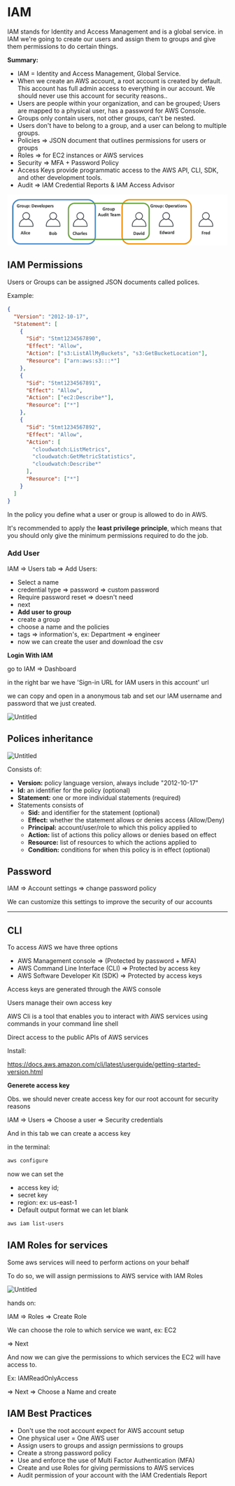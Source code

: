# IAM

IAM stands for Identity and Access Management and is a global service. in IAM we're going to create our users and assign them to groups and give them permissions to do certain things.

**Summary:**

- IAM = Identity and Access Management, Global Service.
- When we create an AWS account, a root account is created by default. This account has full admin access to everything in our account. We should never use this account for security reasons..
- Users are people within your organization, and can be grouped; Users are mapped to a physical user, has a password for AWS Console.
- Groups only contain users, not other groups, can't be nested.
- Users don't have to belong to a group, and a user can belong to multiple groups.
- Policies ⇒ JSON document that outlines permissions for users or groups
- Roles ⇒ for EC2 instances or AWS services
- Security ⇒ MFA + Password Policy
- Access Keys provide programmatic access to the AWS API, CLI, SDK, and other development tools.
- Audit ⇒ IAM Credential Reports & IAM Access Advisor

![users-groups.png](../images/aws/iam/users-groups.png)

## IAM Permissions

Users or Groups can be assigned JSON documents called polices.

Example:

```json title="policy.json"
{
  "Version": "2012-10-17",
  "Statement": [
    {
      "Sid": "Stmt1234567890",
      "Effect": "Allow",
      "Action": ["s3:ListAllMyBuckets", "s3:GetBucketLocation"],
      "Resource": ["arn:aws:s3:::*"]
    },
    {
      "Sid": "Stmt1234567891",
      "Effect": "Allow",
      "Action": ["ec2:Describe*"],
      "Resource": ["*"]
    },
    {
      "Sid": "Stmt1234567892",
      "Effect": "Allow",
      "Action": [
        "cloudwatch:ListMetrics",
        "cloudwatch:GetMetricStatistics",
        "cloudwatch:Describe*"
      ],
      "Resource": ["*"]
    }
  ]
}
```

In the policy you define what a user or group is allowed to do in AWS.

It's recommended to apply the **least privilege principle**, which means that you should only give the minimum permissions required to do the job.

### Add User

IAM ⇒ Users tab ⇒ Add Users:

- Select a name
- credential type ⇒ password ⇒ custom password
- Require password reset ⇒ doesn't need
- next
- **Add user to group**
- create a group
- choose a name and the policies
- tags ⇒ information's, ex: Department ⇒ engineer
- now we can create the user and download the csv

**Login With IAM**

go to IAM ⇒ Dashboard

in the right bar we have 'Sign-in URL for IAM users in this account' url

we can copy and open in a anonymous tab and set our IAM username and password that we just created.

![Untitled](https://s3-us-west-2.amazonaws.com/secure.notion-static.com/88820901-a10a-45ff-bc32-483a6d4b84ff/Untitled.png)

## Polices inheritance

![Untitled](https://s3-us-west-2.amazonaws.com/secure.notion-static.com/ee7e5753-4955-4652-88f1-cde063f7fe88/Untitled.png)

Consists of:

- **Version:** policy language version, always include "2012-10-17"
- **Id:** an identifier for the policy (optional)
- **Statement:** one or more individual statements (required)
- Statements consists of
  - **Sid:** and identifier for the statement (optional)
  - **Effect:** whether the statement allows or denies access (Allow/Deny)
  - **Principal:** account/user/role to which this policy applied to
  - **Action:** list of actions this policy allows or denies based on effect
  - **Resource:** list of resources to which the actions applied to
  - **Condition:** conditions for when this policy is in effect (optional)

## Password

IAM ⇒ Account settings ⇒ change password policy

We can customize this settings to improve the security of our accounts

---

## CLI

To access AWS we have three options

- AWS Management console ⇒ (Protected by password + MFA)
- AWS Command Line Interface (CLI) ⇒ Protected by access key
- AWS Software Developer Kit (SDK) ⇒ Protected by access keys

Access keys are generated through the AWS console

Users manage their own access key

AWS Cli is a tool that enables you to interact with AWS services using commands in your command line shell

Direct access to the public APIs of AWS services

Install:

https://docs.aws.amazon.com/cli/latest/userguide/getting-started-version.html

**Generete access key**

Obs. we should never create access key for our root account for security reasons

IAM ⇒ Users ⇒ Choose a user ⇒ Security credentials

And in this tab we can create a access key

in the terminal:

```powershell
aws configure
```

now we can set the

- access key id;
- secret key
- region: ex: us-east-1
- Default output format we can let blank

```powershell
aws iam list-users
```

## IAM Roles for services

Some aws services will need to perform actions on your behalf

To do so, we will assign permissions to AWS service with IAM Roles

![Untitled](https://s3-us-west-2.amazonaws.com/secure.notion-static.com/f6d7f7dd-e249-4217-b84c-41d2e8bc4614/Untitled.png)

hands on:

IAM ⇒ Roles ⇒ Create Role

We can choose the role to which service we want, ex: EC2

⇒ Next

And now we can give the permissions to which services the EC2 will have access to.

Ex: IAMReadOnlyAccess

⇒ Next ⇒ Choose a Name and create

## IAM Best Practices

- Don't use the root account expect for AWS account setup
- One physical user = One AWS user
- Assign users to groups and assign permissions to groups
- Create a strong password policy
- Use and enforce the use of Multi Factor Authentication (MFA)
- Create and use Roles for giving permissions to AWS services
- Audit permission of your account with the IAM Credentials Report
